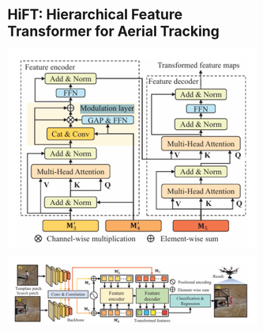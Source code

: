 # HiFT: Hierarchical Feature Transformer for Aerial Tracking

<div align="center">

![img.png](assets/img_1.png)


![img.png](assets/img.png)
</div>